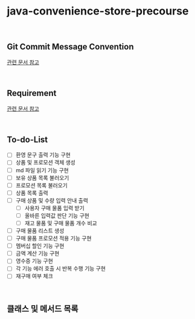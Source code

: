 # java-convenience-store-precourse

<br>

## Git Commit Message Convention

[관련 문서 참고](./Docs/commit.md)

<br>

## Requirement

[관련 문서 참고](./Docs/requirement.md)

<br>

## To-do-List
- [ ] 환영 문구 출력 기능 구현
- [ ] 상품 및 프로모션 객체 생성
- [ ] md 파일 읽기 기능 구현
- [ ] 보유 상품 목록 불러오기
- [ ] 프로모션 목록 불러오기
- [ ] 상품 목록 출력
- [ ] 구매 상품 및 수량 입력 안내 출력
    - [ ] 사용자 구매 물품 입력 받기
    - [ ] 올바른 입력값 판단 기능 구현
    - [ ] 재고 물품 및 구매 물품 개수 비교
- [ ] 구매 물품 리스트 생성
- [ ] 구매 물품 프로모션 적용 기능 구현
- [ ] 멤버십 할인 기능 구현
- [ ] 금액 계산 기능 구현
- [ ] 영수증 기능 구현
- [ ] 각 기능 에러 호출 시 반복 수행 기능 구현
- [ ] 재구매 여부 체크

<br>

## 클래스 및 메서드 목록
